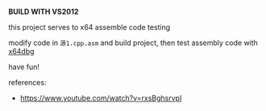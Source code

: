 **BUILD WITH VS2012**



this project serves to x64 assemble code testing



modify code in `源1.cpp.asm` and build project, then test assembly code with [x64dbg](https://x64dbg.com/)



have fun!

references:
 - https://www.youtube.com/watch?v=rxsBghsrvpI

